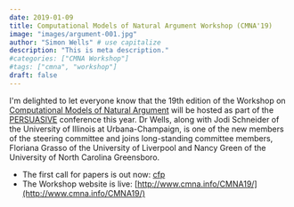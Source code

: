 ```yaml
---
date: 2019-01-09
title: Computational Models of Natural Argument Workshop (CMNA'19)
image: "images/argument-001.jpg"
author: "Simon Wells" # use capitalize
description: "This is meta description."
#categories: ["CMNA Workshop"]
#tags: ["cmna", "workshop"]
draft: false
---
```

I'm delighted to let everyone know that the 19th edition of the Workshop on [Computational Models of Natural Argument](http://www.cmna.info/CMNA19/) will be hosted as part of the [PERSUASIVE](www.persuasive2019.org) conference this year. Dr Wells, along with Jodi Schneider of the University of Illinois at Urbana-Champaign, is one of the new members of the steering committee and joins long-standing committee members, Floriana Grasso of the University of Liverpool and Nancy Green of the University of North Carolina Greensboro.

* The first call for papers is out now: [cfp](http://cmna.csc.liv.ac.uk//CMNA19/call-for-papers.html)
* The Workshop website is live: [http://www.cmna.info/CMNA19/](http://www.cmna.info/CMNA19/)


